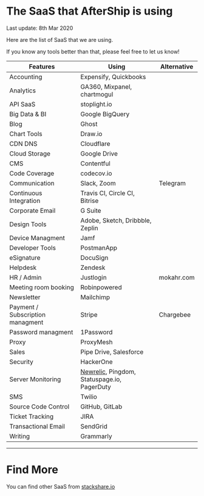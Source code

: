 # The SaaS that AfterShip is using

Last update: 8th Mar 2020

Here are the list of SaaS that we are using.

If you know any tools better than that, please feel free to let us know!

Features | Using | Alternative
--- | --- | ---
Accounting | Expensify, Quickbooks | 
Analytics | GA360, Mixpanel, chartmogul |
API SaaS | stoplight.io
Big Data & BI | Google BigQuery |
Blog | Ghost |
Chart Tools | Draw.io | 
CDN DNS | Cloudflare |
Cloud Storage | Google Drive |
CMS | Contentful
Code Coverage | codecov.io | 
Communication | Slack, Zoom | Telegram
Continuous Integration | Travis CI, Circle CI, Bitrise |
Corporate Email | G Suite | 
Design Tools | Adobe, Sketch, Dribbble, Zeplin |
Device Managment | Jamf | 
Developer Tools | PostmanApp |
eSignature | DocuSign | 
Helpdesk | Zendesk
HR / Admin | Justlogin | mokahr.com
Meeting room booking | Robinpowered | 
Newsletter | Mailchimp |
Payment / Subscription managment | Stripe | Chargebee
Password managment | 1Password
Proxy | ProxyMesh |
Sales | Pipe Drive, Salesforce
Security | HackerOne |
Server Monitoring | [Newrelic](http://newrelic.com/), Pingdom, Statuspage.io, PagerDuty
SMS | Twilio |
Source Code Control | GitHub, GitLab | 
Ticket Tracking | JIRA | 
Transactional Email | SendGrid | 
Writing | Grammarly

--- 
# Find More

You can find other SaaS from [stackshare.io](http://stackshare.io/categories)
